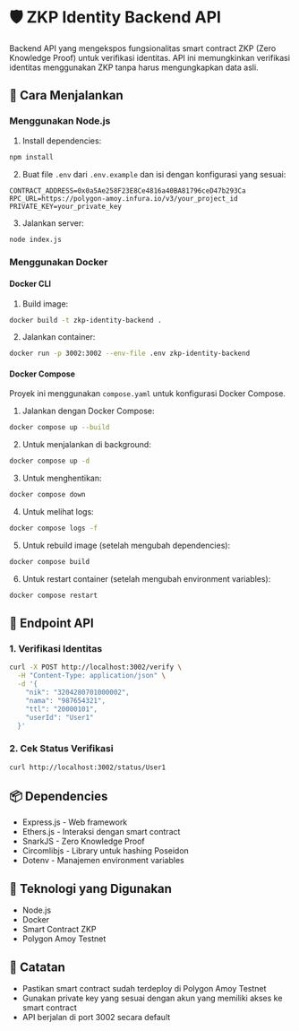 # 🛡️ ZKP Identity Backend API

Backend API yang mengekspos fungsionalitas smart contract ZKP (Zero Knowledge Proof) untuk verifikasi identitas. API ini memungkinkan verifikasi identitas menggunakan ZKP tanpa harus mengungkapkan data asli.

## 🚀 Cara Menjalankan

### Menggunakan Node.js

1. Install dependencies:
```bash
npm install
```

2. Buat file `.env` dari `.env.example` dan isi dengan konfigurasi yang sesuai:
```
CONTRACT_ADDRESS=0x0a5Ae258F23E8Ce4816a40BA81796ceD47b293Ca
RPC_URL=https://polygon-amoy.infura.io/v3/your_project_id
PRIVATE_KEY=your_private_key
```

3. Jalankan server:
```bash
node index.js
```

### Menggunakan Docker

#### Docker CLI
1. Build image:
```bash
docker build -t zkp-identity-backend .
```

2. Jalankan container:
```bash
docker run -p 3002:3002 --env-file .env zkp-identity-backend
```

#### Docker Compose
Proyek ini menggunakan `compose.yaml` untuk konfigurasi Docker Compose.

1. Jalankan dengan Docker Compose:
```bash
docker compose up --build
```

2. Untuk menjalankan di background:
```bash
docker compose up -d
```

3. Untuk menghentikan:
```bash
docker compose down
```

4. Untuk melihat logs:
```bash
docker compose logs -f
```

5. Untuk rebuild image (setelah mengubah dependencies):
```bash
docker compose build
```

6. Untuk restart container (setelah mengubah environment variables):
```bash
docker compose restart
```

## 📡 Endpoint API

### 1. Verifikasi Identitas
```bash
curl -X POST http://localhost:3002/verify \
  -H "Content-Type: application/json" \
  -d '{
    "nik": "3204280701000002",
    "nama": "987654321",
    "ttl": "20000101",
    "userId": "User1"
  }'
```

### 2. Cek Status Verifikasi
```bash
curl http://localhost:3002/status/User1
```

## 📦 Dependencies

- Express.js - Web framework
- Ethers.js - Interaksi dengan smart contract
- SnarkJS - Zero Knowledge Proof
- Circomlibjs - Library untuk hashing Poseidon
- Dotenv - Manajemen environment variables

## 🔧 Teknologi yang Digunakan

- Node.js
- Docker
- Smart Contract ZKP
- Polygon Amoy Testnet

## 📝 Catatan

- Pastikan smart contract sudah terdeploy di Polygon Amoy Testnet
- Gunakan private key yang sesuai dengan akun yang memiliki akses ke smart contract
- API berjalan di port 3002 secara default

